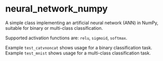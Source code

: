 # neural_network_numpy
A simple class implementing an artificial neural network (ANN) in NumPy, suitable for binary or multi-class classification.

Supported activation functions are: `relu`, `sigmoid`, `softmax`.

Example `test_catvnoncat` shows usage for a binary classification task.
Example `test_mnist` shows usage for a multi-class classification task.
